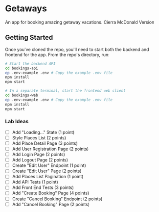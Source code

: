 # Getaways
An app for booking amazing getaway vacations.
Cierra McDonald Version

## Getting Started

Once you've cloned the repo, you'll need to start both the backend and frontend for the app. From the repo's directory, run:

```bash
# Start the backend API
cd bookings-api
cp .env-example .env # Copy the example .env file
npm install
npm start

# In a separate terminal, start the frontend web client
cd bookings-web
cp .env-example .env # Copy the example .env file
npm install
npm start
```

### Lab Ideas
- [ ] Add "Loading..." State (1 point)
- [ ] Style Places List (2 points)
- [ ] Add Place Detail Page (3 points)
- [ ] Add User Registration Page (2 points)
- [ ] Add Login Page (2 points)
- [ ] Add Logout Page (2 points)
- [ ] Create "Edit User" Endpoint (1 point)
- [ ] Create "Edit User" Page (2 points)
- [ ] Add Places List Pagination (1 point)
- [ ] Add API Tests (1 point)
- [ ] Add Front End Tests (3 points)
- [ ] Add "Create Booking" Page (4 points)
- [ ] Create "Cancel Booking" Endpoint (2 points)
- [ ] Add "Cancel Booking" Page (2 points)
